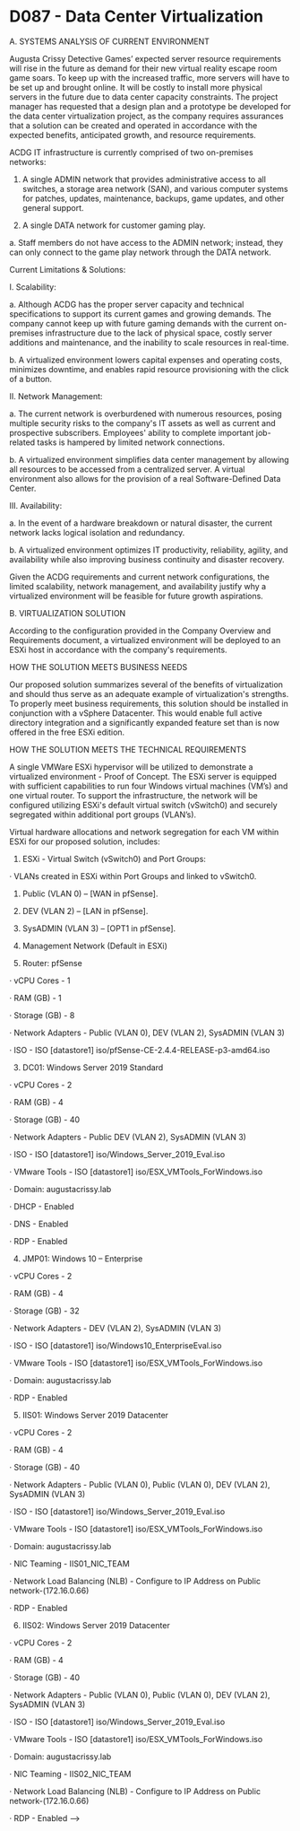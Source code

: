 # D087 - Data Center Virtualization

A. SYSTEMS ANALYSIS OF CURRENT ENVIRONMENT

Augusta Crissy Detective Games’ expected server resource requirements will rise in the future as demand for their new virtual reality escape room game soars. To keep up with the increased traffic, more servers will have to be set up and brought online. It will be costly to install more physical servers in the future due to data center capacity constraints. The project manager has requested that a design plan and a prototype be developed for the data center virtualization project, as the company requires assurances that a solution can be created and operated in accordance with the expected benefits, anticipated growth, and resource requirements.

ACDG IT infrastructure is currently comprised of two on-premises networks:

1. A single ADMIN network that provides administrative access to all switches, a storage area network (SAN), and various computer systems for patches, updates, maintenance, backups, game updates, and other general support.

2. A single DATA network for customer gaming play.

a. Staff members do not have access to the ADMIN network; instead, they can only connect to the game play network through the DATA network.

Current Limitations & Solutions:

I. Scalability:

a. Although ACDG has the proper server capacity and technical specifications to support its current games and growing demands. The company cannot keep up with future gaming demands with the current on-premises infrastructure due to the lack of physical space, costly server additions and maintenance, and the inability to scale resources in real-time.

b. A virtualized environment lowers capital expenses and operating costs, minimizes downtime, and enables rapid resource provisioning with the click of a button.

II. Network Management:

a. The current network is overburdened with numerous resources, posing multiple security risks to the company's IT assets as well as current and prospective subscribers. Employees' ability to complete important job-related tasks is hampered by limited network connections.

b. A virtualized environment simplifies data center management by allowing all resources to be accessed from a centralized server. A virtual environment also allows for the provision of a real Software-Defined Data Center.

III. Availability:

a. In the event of a hardware breakdown or natural disaster, the current network lacks logical isolation and redundancy.

b. A virtualized environment optimizes IT productivity, reliability, agility, and availability while also improving business continuity and disaster recovery.

Given the ACDG requirements and current network configurations, the limited scalability, network management, and availability justify why a virtualized environment will be feasible for future growth aspirations.

B. VIRTUALIZATION SOLUTION

According to the configuration provided in the Company Overview and Requirements document, a virtualized environment will be deployed to an ESXi host in accordance with the company's requirements.

HOW THE SOLUTION MEETS BUSINESS NEEDS

Our proposed solution summarizes several of the benefits of virtualization and should thus serve as an adequate example of virtualization's strengths. To properly meet business requirements, this solution should be installed in conjunction with a vSphere Datacenter. This would enable full active directory integration and a significantly expanded feature set than is now offered in the free ESXi edition.

HOW THE SOLUTION MEETS THE TECHNICAL REQUIREMENTS

A single VMWare ESXi hypervisor will be utilized to demonstrate a virtualized environment - Proof of Concept. The ESXi server is equipped with sufficient capabilities to run four Windows virtual machines (VM’s) and one virtual router. To support the infrastructure, the network will be configured utilizing ESXi's default virtual switch (vSwitch0) and securely segregated within additional port groups (VLAN’s).

Virtual hardware allocations and network segregation for each VM within ESXi for our proposed solution, includes:

1. ESXi - Virtual Switch (vSwitch0) and Port Groups:

· VLANs created in ESXi within Port Groups and linked to vSwitch0.

1. Public (VLAN 0) – [WAN in pfSense].

2. DEV (VLAN 2) – [LAN in pfSense].

3. SysADMIN (VLAN 3) – [OPT1 in pfSense].

4. Management Network (Default in ESXi)

2. Router: pfSense

· vCPU Cores - 1

· RAM (GB) - 1

· Storage (GB) - 8

· Network Adapters - Public (VLAN 0), DEV (VLAN 2), SysADMIN (VLAN 3)

· ISO - ISO [datastore1] iso/pfSense-CE-2.4.4-RELEASE-p3-amd64.iso

3. DC01: Windows Server 2019 Standard

· vCPU Cores - 2

· RAM (GB) - 4

· Storage (GB) - 40

· Network Adapters - Public DEV (VLAN 2), SysADMIN (VLAN 3)

· ISO - ISO [datastore1] iso/Windows_Server_2019_Eval.iso

· VMware Tools - ISO [datastore1] iso/ESX_VMTools_ForWindows.iso

· Domain: augustacrissy.lab

· DHCP - Enabled

· DNS - Enabled

· RDP - Enabled

4. JMP01: Windows 10 – Enterprise

· vCPU Cores - 2

· RAM (GB) - 4

· Storage (GB) - 32

· Network Adapters - DEV (VLAN 2), SysADMIN (VLAN 3)

· ISO - ISO [datastore1] iso/Windows10_EnterpriseEval.iso

· VMware Tools - ISO [datastore1] iso/ESX_VMTools_ForWindows.iso

· Domain: augustacrissy.lab

· RDP - Enabled

5. IIS01: Windows Server 2019 Datacenter

· vCPU Cores - 2

· RAM (GB) - 4

· Storage (GB) - 40

· Network Adapters - Public (VLAN 0), Public (VLAN 0), DEV (VLAN 2), SysADMIN (VLAN 3)

· ISO - ISO [datastore1] iso/Windows_Server_2019_Eval.iso

· VMware Tools - ISO [datastore1] iso/ESX_VMTools_ForWindows.iso

· Domain: augustacrissy.lab

· NIC Teaming - IIS01_NIC_TEAM

· Network Load Balancing (NLB) - Configure to IP Address on Public network-(172.16.0.66)

· RDP - Enabled

6. IIS02: Windows Server 2019 Datacenter

· vCPU Cores - 2

· RAM (GB) - 4

· Storage (GB) - 40

· Network Adapters - Public (VLAN 0), Public (VLAN 0), DEV (VLAN 2), SysADMIN (VLAN 3)

· ISO - ISO [datastore1] iso/Windows_Server_2019_Eval.iso

· VMware Tools - ISO [datastore1] iso/ESX_VMTools_ForWindows.iso

· Domain: augustacrissy.lab

· NIC Teaming - IIS02_NIC_TEAM

· Network Load Balancing (NLB) - Configure to IP Address on Public network-(172.16.0.66)

· RDP - Enabled -->